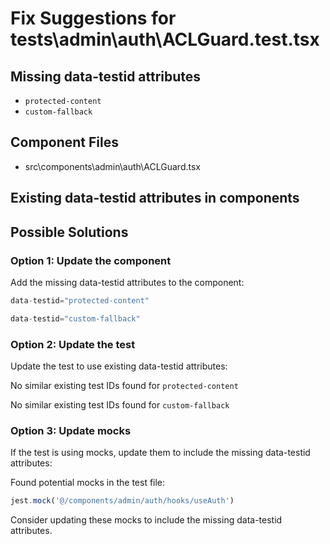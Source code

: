 # Fix Suggestions for tests\admin\auth\ACLGuard.test.tsx

## Missing data-testid attributes

- `protected-content`
- `custom-fallback`

## Component Files

- src\components\admin\auth\ACLGuard.tsx

## Existing data-testid attributes in components


## Possible Solutions

### Option 1: Update the component

Add the missing data-testid attributes to the component:

```jsx
data-testid="protected-content"
```

```jsx
data-testid="custom-fallback"
```

### Option 2: Update the test

Update the test to use existing data-testid attributes:

No similar existing test IDs found for `protected-content`

No similar existing test IDs found for `custom-fallback`

### Option 3: Update mocks

If the test is using mocks, update them to include the missing data-testid attributes:

Found potential mocks in the test file:

```js
jest.mock('@/components/admin/auth/hooks/useAuth')
```

Consider updating these mocks to include the missing data-testid attributes.

